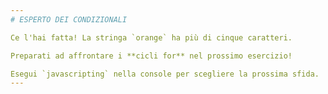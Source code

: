 ```yaml
---
# ESPERTO DEI CONDIZIONALI

Ce l'hai fatta! La stringa `orange` ha più di cinque caratteri.

Preparati ad affrontare i **cicli for** nel prossimo esercizio!

Esegui `javascripting` nella console per scegliere la prossima sfida.
---
```

